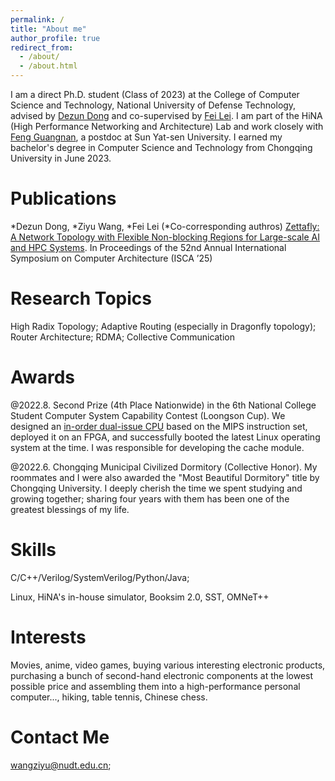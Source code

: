 ```yaml
---
permalink: /
title: "About me"
author_profile: true
redirect_from: 
  - /about/
  - /about.html
---
```


I am a direct Ph.D. student (Class of 2023) at the College of Computer Science and Technology, National University of Defense Technology, advised by [Dezun Dong](https://scholar.google.com.hk/citations?user=tBd50zkAAAAJ&hl=zh-CN&oi=ao) and co-supervised by [Fei Lei](https://orcid.org/0000-0001-8614-933X). I am part of the HiNA (High Performance Networking and Architecture) Lab and work closely with [Feng Guangnan](http://blog.sysu.tech/cv/), a postdoc at Sun Yat-sen University. I earned my bachelor's degree in Computer Science and Technology from Chongqing University in June 2023.

Publications
======
\*Dezun Dong, \*Ziyu Wang, \*Fei Lei (\*Co-corresponding authros) [Zettafly: A Network Topology with Flexible Non-blocking Regions for Large-scale AI and HPC Systems](https://doi.org/10.1145/3695053.3731098). In Proceedings of the 52nd Annual International Symposium on Computer Architecture (ISCA ’25)

Research Topics
======
High Radix Topology; Adaptive Routing (especially in Dragonfly topology); Router Architecture; RDMA; Collective Communication

Awards
======
@2022.8. Second Prize (4th Place Nationwide) in the 6th National College Student Computer System Capability Contest (Loongson Cup). We designed an [in-order dual-issue CPU](https://github.com/Maxpicca-Li/CDIM) based on the MIPS instruction set, deployed it on an FPGA, and successfully booted the latest Linux operating system at the time. I was responsible for developing the cache module.

@2022.6. Chongqing Municipal Civilized Dormitory (Collective Honor). My roommates and I were also awarded the "Most Beautiful Dormitory" title by Chongqing University. I deeply cherish the time we spent studying and growing together; sharing four years with them has been one of the greatest blessings of my life.

Skills
======
C/C++/Verilog/SystemVerilog/Python/Java; 

Linux, HiNA's in-house simulator, Booksim 2.0, SST, OMNeT++

Interests
======
Movies, anime, video games, buying various interesting electronic products, purchasing a bunch of second-hand electronic components at the lowest possible price and assembling them into a high-performance personal computer..., hiking, table tennis, Chinese chess.

Contact Me
======
wangziyu@nudt.edu.cn;
